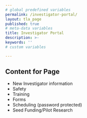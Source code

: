 ```yaml
---
# global predefined variables
permalink: /investigator-portal/
layout: tla_page
published: true
# meta-data variables
title: Investigator Portal
description: >-
keywords: ''
# custom variables

---
```

## Content for Page
- New Investigator information
- Safety
- Training
- Forms
- Scheduling (password protected)
- Seed Funding/Pilot Research
